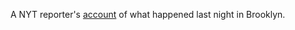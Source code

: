 A NYT reporter's <a href="https://twitter.com/AliWatkins/status/1268529305967042562">account</a> of what happened last night in Brooklyn.
